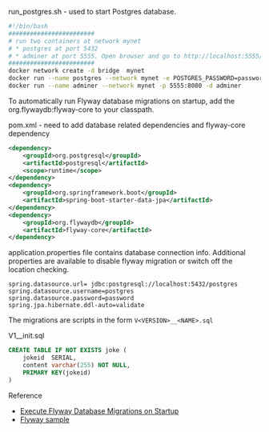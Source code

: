 

run_postgres.sh - used to start Postgres database.
```sh
#!/bin/bash
########################
# run two containers at network mynet
# * postgres at port 5432
# * adminer at port 5555. Open browser and go to http://localhost:5555/?pgsql=postgres&username=postgres&db=postgres to access adminer
########################
docker network create -d bridge  mynet
docker run --name postgres --network mynet -e POSTGRES_PASSWORD=password -p 5432:5432 -d postgres
docker run --name adminer --network mynet -p 5555:8080 -d adminer
```

To automatically run Flyway database migrations on startup, add the org.flywaydb:flyway-core to your classpath.

pom.xml - need to add database related dependencies and flyway-core dependency
```xml
<dependency>
	<groupId>org.postgresql</groupId>
	<artifactId>postgresql</artifactId>
	<scope>runtime</scope>
</dependency>
<dependency>
	<groupId>org.springframework.boot</groupId>
	<artifactId>spring-boot-starter-data-jpa</artifactId>
</dependency>
<dependency>
	<groupId>org.flywaydb</groupId>
	<artifactId>flyway-core</artifactId>
</dependency>
```

application.properties file contains database connection info. Additional properties are available to disable flyway migration or switch off the location checking.
```properties
spring.datasource.url= jdbc:postgresql://localhost:5432/postgres
spring.datasource.username=postgres
spring.datasource.password=password
spring.jpa.hibernate.ddl-auto=validate
```

The migrations are scripts in the form `V<VERSION>__<NAME>.sql`

V1__init.sql
```sql
CREATE TABLE IF NOT EXISTS joke (
	jokeid  SERIAL,
	content varchar(255) NOT NULL,
	PRIMARY KEY(jokeid)
)
```



Reference
* [Execute Flyway Database Migrations on Startup](https://docs.spring.io/spring-boot/docs/2.1.0.RELEASE/reference/html/howto-database-initialization.html#howto-execute-flyway-database-migrations-on-startup)
* [Flyway sample](https://github.com/spring-projects/spring-boot/tree/v2.1.0.RELEASE/spring-boot-samples/spring-boot-sample-flyway)